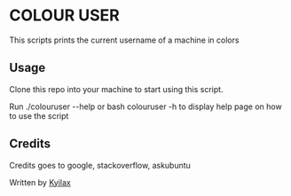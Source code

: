 # COLOUR USER
This scripts prints the current username of a machine in colors

## Usage
Clone this repo into your machine to start using this script.

Run ./colouruser --help or bash colouruser -h to display help page on how to use the script

## Credits
Credits goes to google, stackoverflow, askubuntu

Written by <a href="https://github.com/kyilax/">Kyilax</a>
